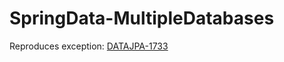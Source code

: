 # SpringData-MultipleDatabases
Reproduces exception: [DATAJPA-1733](https://jira.spring.io/browse/DATAJPA-1733)

